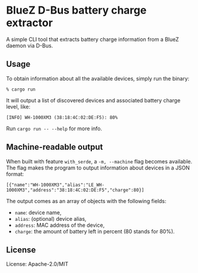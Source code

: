 # BlueZ D-Bus battery charge extractor

A simple CLI tool that extracts battery charge information from a BlueZ daemon
via D-Bus.

## Usage

To obtain information about all the available devices, simply run the binary:

```
% cargo run
```

It will output a list of discovered devices and associated battery charge level,
like:

```
[INFO] WH-1000XM3 (38:18:4C:02:DE:F5): 80%
```

Run `cargo run -- --help` for more info.

## Machine-readable output

When built with feature `with_serde`, a `-m, --machine` flag becomes available.
The flag makes the program to output information about devices in a JSON format:

```
[{"name":"WH-1000XM3","alias":"LE_WH-1000XM3","address":"38:18:4C:02:DE:F5","charge":80}]
```

The output comes as an array of objects with the following fields:
* `name`: device name,
* `alias`: (optional) device alias,
* `address`: MAC address of the device,
* `charge`: the amount of battery left in percent (80 stands for 80%).

## License

License: Apache-2.0/MIT
